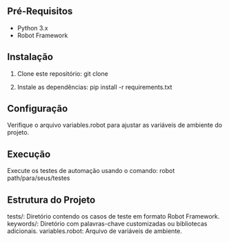 ## Pré-Requisitos
- Python 3.x
- Robot Framework

## Instalação
1. Clone este repositório:
git clone 

2. Instale as dependências:
pip install -r requirements.txt

## Configuração
Verifique o arquivo variables.robot para ajustar as variáveis de ambiente do projeto.

## Execução
Execute os testes de automação usando o comando:
robot path/para/seus/testes

## Estrutura do Projeto
tests/: Diretório contendo os casos de teste em formato Robot Framework.
keywords/: Diretório com palavras-chave customizadas ou bibliotecas adicionais.
variables.robot: Arquivo de variáveis de ambiente.
